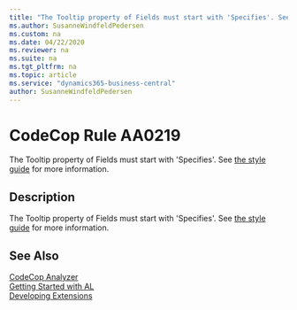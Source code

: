 ```yaml
---
title: "The Tooltip property of Fields must start with 'Specifies'. See [the style guide](https://styleguides.azurewebsites.net/Styleguide/Read?id=2748&topicid=38066) for more information."
ms.author: SusanneWindfeldPedersen
ms.custom: na
ms.date: 04/22/2020
ms.reviewer: na
ms.suite: na
ms.tgt_pltfrm: na
ms.topic: article
ms.service: "dynamics365-business-central"
author: SusanneWindfeldPedersen
---
```

[//]: # (START>DO_NOT_EDIT)
[//]: # (IMPORTANT:Do not edit any of the content between here and the END>DO_NOT_EDIT.)
[//]: # (Any modifications should be made in the .xml files in the ModernDev repo.)
# CodeCop Rule AA0219
The Tooltip property of Fields must start with 'Specifies'. See [the style guide](https://styleguides.azurewebsites.net/Styleguide/Read?id=2748&topicid=38066) for more information.  

## Description
The Tooltip property of Fields must start with 'Specifies'. See [the style guide](https://styleguides.azurewebsites.net/Styleguide/Read?id=2748&topicid=38066) for more information.

[//]: # (IMPORTANT: END>DO_NOT_EDIT)
## See Also  
[CodeCop Analyzer](codecop.md)  
[Getting Started with AL](../devenv-get-started.md)  
[Developing Extensions](../devenv-dev-overview.md)  